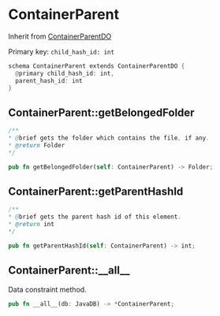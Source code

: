 # ContainerParent

Inherit from [ContainerParentDO](./ContainerParentDO.md)

Primary key: `child_hash_id: int`

```rust
schema ContainerParent extends ContainerParentDO {
  @primary child_hash_id: int,
  parent_hash_id: int
}
```
## ContainerParent::getBelongedFolder

```java
/**
* @brief gets the folder which contains the file, if any.
* @return Folder 
*/
```
```rust
pub fn getBelongedFolder(self: ContainerParent) -> Folder;
```
## ContainerParent::getParentHashId

```java
/**
* @brief gets the parent hash id of this element.
* @return int
*/
```
```rust
pub fn getParentHashId(self: ContainerParent) -> int;
```
## ContainerParent::\_\_all\_\_

Data constraint method.

```rust
pub fn __all__(db: JavaDB) -> *ContainerParent;
```
